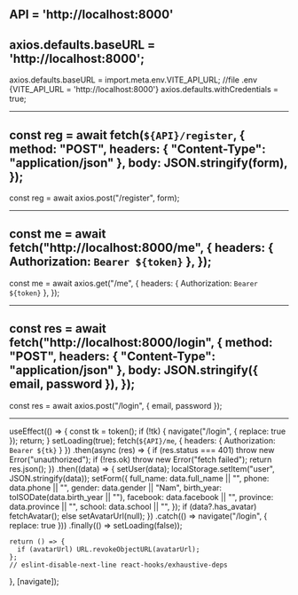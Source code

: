 

API = 'http://localhost:8000'
----------------------------------------------------
axios.defaults.baseURL = 'http://localhost:8000';
----------------------------------------------------
axios.defaults.baseURL = import.meta.env.VITE_API_URL; //file .env  {VITE_API_URL = 'http://localhost:8000'}
axios.defaults.withCredentials = true;


______________________________________________________________________________________________________
const reg = await fetch(`${API}/register`, {
  method: "POST",
  headers: { "Content-Type": "application/json" },
  body: JSON.stringify(form),
});
----------------------------------------------------
const reg = await axios.post("/register", form);
______________________________________________________________________________________________________
const me = await fetch("http://localhost:8000/me", {
  headers: { Authorization: `Bearer ${token}` },
});
----------------------------------------------------
const me = await axios.get("/me", {
  headers: { Authorization: `Bearer ${token}` },
});
______________________________________________________________________________________________________

const res = await fetch("http://localhost:8000/login", {
  method: "POST",
  headers: { "Content-Type": "application/json" },
  body: JSON.stringify({ email, password }),
});
----------------------------------------------------
const res = await axios.post("/login", { email, password });


___________________________________________________________


 useEffect(() => {
    const tk = token();
    if (!tk) {
      navigate("/login", { replace: true });
      return;
    }
    setLoading(true);
    fetch(`${API}/me`, { headers: { Authorization: `Bearer ${tk}` } })
      .then(async (res) => {
        if (res.status === 401) throw new Error("unauthorized");
        if (!res.ok) throw new Error("fetch failed");
        return res.json();
      })
      .then((data) => {
        setUser(data);
        localStorage.setItem("user", JSON.stringify(data));
        setForm({
          full_name: data.full_name || "",
          phone: data.phone || "",
          gender: data.gender || "Nam",
          birth_year: toISODate(data.birth_year || ""),
          facebook: data.facebook || "",
          province: data.province || "",
          school: data.school || "",
        });
        if (data?.has_avatar) fetchAvatar();
        else setAvatarUrl(null);
      })
      .catch(() => navigate("/login", { replace: true }))
      .finally(() => setLoading(false));

    return () => {
      if (avatarUrl) URL.revokeObjectURL(avatarUrl);
    };
    // eslint-disable-next-line react-hooks/exhaustive-deps
  }, [navigate]);
